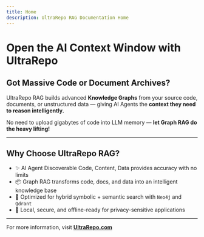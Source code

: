 ```yaml
---
title: Home
description: UltraRepo RAG Documentation Home
---
```


# Open the AI Context Window with **UltraRepo**

## Got Massive Code or Document Archives?

UltraRepo RAG builds advanced **Knowledge Graphs** from your source code, documents, or unstructured data —  giving AI Agents the **context they need to reason intelligently.**  

No need to upload gigabytes of code into LLM memory — **let Graph RAG do the heavy lifting!**

---

## Why Choose UltraRepo RAG?

- ✨ AI Agent Discoverable Code, Content, Data provides accuracy with no limits
- 📦 Graph RAG transforms code, docs, and data into an intelligent knowledge base  
- 🧠 Optimized for hybrid symbolic + semantic search with `Neo4j` and `Qdrant`  
- 🔐 Local, secure, and offline-ready for privacy-sensitive applications

---

For more information, visit [**UltraRepo.com**](https://ultrarepo.com)